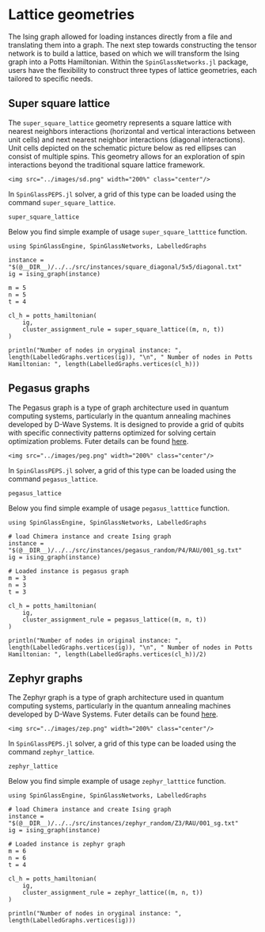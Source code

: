 # Lattice geometries
The Ising graph allowed for loading instances directly from a file and translating them into a graph. The next step towards constructing the tensor network is to build a lattice, based on which we will transform the Ising graph into a Potts Hamiltonian.
Within the `SpinGlassNetworks.jl` package, users have the flexibility to construct three types of lattice geometries, each tailored to specific needs. 

## Super square lattice
The `super_square_lattice` geometry represents a square lattice with nearest neighbors interactions (horizontal and vertical interactions between unit cells) and next nearest neighbor interactions (diagonal interactions). Unit cells depicted on the schematic picture below as red ellipses can consist of multiple spins.
This geometry allows for an exploration of spin interactions beyond the traditional square lattice framework. 
```@raw html
<img src="../images/sd.png" width="200%" class="center"/>
```

In `SpinGlassPEPS.jl` solver, a grid of this type can be loaded using the command `super_square_lattice`.

```@docs
super_square_lattice
```

Below you find simple example of usage `super_square_latttice` function.

```@example
using SpinGlassEngine, SpinGlassNetworks, LabelledGraphs

instance = "$(@__DIR__)/../../src/instances/square_diagonal/5x5/diagonal.txt"
ig = ising_graph(instance)

m = 5
n = 5
t = 4

cl_h = potts_hamiltonian(
    ig,
    cluster_assignment_rule = super_square_lattice((m, n, t))
)

println("Number of nodes in oryginal instance: ", length(LabelledGraphs.vertices(ig)), "\n", " Number of nodes in Potts Hamiltonian: ", length(LabelledGraphs.vertices(cl_h)))
```

## Pegasus graphs
The Pegasus graph is a type of graph architecture used in quantum computing systems, particularly in the quantum annealing machines developed by D-Wave Systems. It is designed to provide a grid of qubits with specific connectivity patterns optimized for solving certain optimization problems. Futer details can be found [here](https://docs.dwavesys.com/docs/latest/c_gs_4.html#pegasus-graph).
```@raw html
<img src="../images/peg.png" width="200%" class="center"/>
```

In `SpinGlassPEPS.jl` solver, a grid of this type can be loaded using the command `pegasus_lattice`.

```@docs
pegasus_lattice
```

Below you find simple example of usage `pegasus_latttice` function.

```@example
using SpinGlassEngine, SpinGlassNetworks, LabelledGraphs

# load Chimera instance and create Ising graph
instance = "$(@__DIR__)/../../src/instances/pegasus_random/P4/RAU/001_sg.txt"
ig = ising_graph(instance)

# Loaded instance is pegasus graph
m = 3
n = 3
t = 3

cl_h = potts_hamiltonian(
    ig,
    cluster_assignment_rule = pegasus_lattice((m, n, t))
)

println("Number of nodes in original instance: ", length(LabelledGraphs.vertices(ig)), "\n", " Number of nodes in Potts Hamiltonian: ", length(LabelledGraphs.vertices(cl_h))/2)
```


## Zephyr graphs
The Zephyr graph is a type of graph architecture used in quantum computing systems, particularly in the quantum annealing machines developed by D-Wave Systems. Futer details can be found [here](https://docs.dwavesys.com/docs/latest/c_gs_4.html#zephyr-graph).
```@raw html
<img src="../images/zep.png" width="200%" class="center"/>
```

In `SpinGlassPEPS.jl` solver, a grid of this type can be loaded using the command `zephyr_lattice`.

```@docs
zephyr_lattice
```

Below you find simple example of usage `zephyr_latttice` function.

```@example
using SpinGlassEngine, SpinGlassNetworks, LabelledGraphs

# load Chimera instance and create Ising graph
instance = "$(@__DIR__)/../../src/instances/zephyr_random/Z3/RAU/001_sg.txt"
ig = ising_graph(instance)

# Loaded instance is zephyr graph
m = 6
n = 6
t = 4

cl_h = potts_hamiltonian(
    ig,
    cluster_assignment_rule = zephyr_lattice((m, n, t))
)

println("Number of nodes in oryginal instance: ", length(LabelledGraphs.vertices(ig)))
```